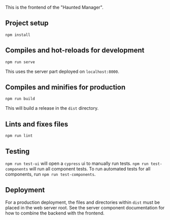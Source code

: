 This is the frontend of the "Haunted Manager". 

## Project setup
```
npm install
```

## Compiles and hot-reloads for development
```
npm run serve
```

This uses the server part deployed on `localhost:8000`.

## Compiles and minifies for production
```
npm run build
```
This will build a release in the `dist` directory.

## Lints and fixes files
```
npm run lint
```

## Testing
`npm run test-ui` will open a `cypress` ui to manually run tests. `npm run test-components` will run all component
tests. To run automated tests for all components, run `npm run test-components`.

## Deployment
For a production deployment, the files and directories within `dist` must be placed in the web server root. See the
server component documentation for how to combine the backend with the frontend.